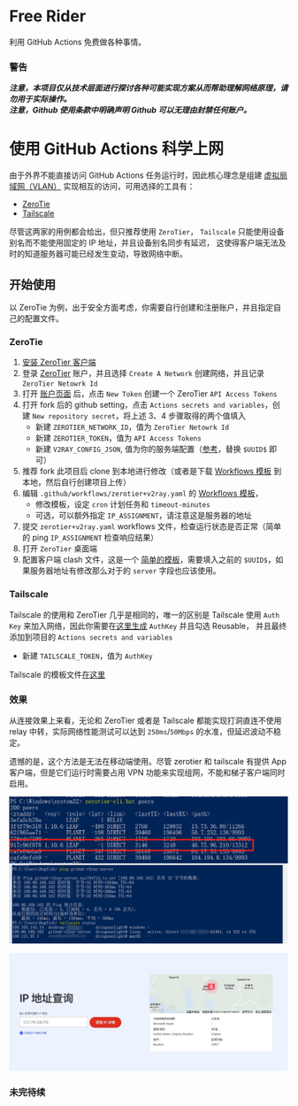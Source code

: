 # Free Rider
利用 GitHub Actions 免费做各种事情。

### 警告
***注意，本项目仅从技术层面进行探讨各种可能实现方案从而帮助理解网络原理，请勿用于实际操作。***   
***注意，Github 使用条款中明确声明 Github 可以无理由封禁任何账户。***

# 使用 GitHub Actions 科学上网
由于外界不能直接访问 GitHub Actions 任务运行时，因此核心理念是组建
[虚拟局域网（VLAN）](https://zh.wikipedia.org/wiki/%E8%99%9A%E6%8B%9F%E5%B1%80%E5%9F%9F%E7%BD%91)
实现相互的访问，可用选择的工具有：
- [ZeroTie](https://www.zerotier.com)
- [Tailscale](https://tailscale.com)

尽管这两家的用例都会给出，但只推荐使用 `ZeroTier`， `Tailscale` 只能使用设备别名而不能使用固定的 IP 地址，并且设备别名同步有延迟，
这使得客户端无法及时的知道服务器可能已经发生变动，导致网络中断。

## 开始使用 
以 ZeroTie 为例，出于安全方面考虑，你需要自行创建和注册账户，并且指定自己的配置文件。

### ZeroTie
1. [安装 ZeroTier 客户端](https://www.zerotier.com/download/)
2. 登录 [ZeroTier](https://my.zerotier.com/) 账户，并且选择 `Create A Network` 创建网络，并且记录 `ZeroTier Netowrk Id`
3. 打开 [账户页面](https://my.zerotier.com/account) 后，点击 `New Token` 创建一个 ZeroTier `API Access Tokens` 
4. 打开 fork 后的 github setting，点击 `Actions secrets and variables`，创建 `New repository secret`，将上述 3、4 步骤取得的两个值填入
   - 新建 `ZEROTIER_NETWORK_ID`，值为 `ZeroTier Netowrk Id`
   - 新建 `ZEROTIER_TOKEN`，值为 `API Access Tokens` 
   - 新建 `V2RAY_CONFIG_JSON`, 值为你的服务端配置（[参考](v2ray.template.json)，替换 `$UUID$` 即可）
5. 推荐 fork 此项目后 clone 到本地进行修改（或者是下载 [Workflows 模板](.github/workflows/zerotier+v2ray.yaml) 到本地，然后自行创建项目上传）
6. 编辑 `.github/workflows/zerotier+v2ray.yaml` 的 [Workflows 模板](.github/workflows/zerotier+v2ray.yaml)，
   - 修改模板，设定 `cron` 计划任务和 `timeout-minutes`
   - 可选，可以额外指定 `IP_ASSIGNMENT`，请注意这是服务器的地址
7. 提交 `zerotier+v2ray.yaml` workflows 文件，检查运行状态是否正常（简单的 ping `IP_ASSIGNMENT` 检查响应结果）
8. 打开 `ZeroTier` 桌面端
9. 配置客户端 clash 文件，这是一个 [简单的模板](clash.template.yaml)，需要填入之前的 `$UUID$`，如果服务器地址有修改那么对于的 `server` 字段也应该使用。
 
### Tailscale
Tailscale 的使用和 ZeroTier 几乎是相同的，唯一的区别是 Tailscale 使用 `Auth Key` 来加入网络，因此你需要在[这里生成](https://login.tailscale.com/admin/settings/keys) `AuthKey` 并且勾选 Reusable，
并且最终添加到项目的 `Actions secrets and variables` 
  - 新建 `TAILSCALE_TOKEN`，值为  `AuthKey`

Tailscale 的模板文件[在这里](.github/workflows/tailscale+v2ray.yaml)


### 效果
从连接效果上来看，无论和 ZeroTier 或者是 Tailscale 都能实现打洞直连不使用 relay 中转，实际网络性能测试可以达到 `250ms`/`50Mbps` 的水准，但延迟波动不稳定。

遗憾的是，这个方法是无法在移动端使用。尽管 zerotier 和 tailscale 有提供 App 客户端，但是它们运行时需要占用 VPN 功能来实现组网，不能和梯子客户端同时启用。

![zero-tier](./public/zero-tier.png)
![tailscale.png](./public/tailscale.png)

![azure-ip.jpg](public%2Fazure-ip.jpg)

### 未完待续
